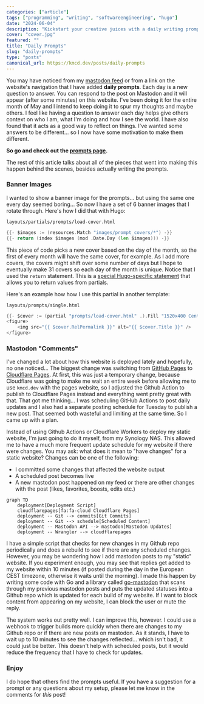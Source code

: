 ```yaml
---
categories: ["article"]
tags: ["programming", "writing", "softwareengineering", "hugo"]
date: "2024-06-04"
description: "Kickstart your creative juices with a daily writing prompt."
cover: "cover.jpg"
featured: ""
title: "Daily Prompts"
slug: "daily-prompts"
type: "posts"
canonical_url: https://kmcd.dev/posts/daily-prompts
---
```


You may have noticed from my [mastodon feed](https://infosec.exchange/@sudorandom) or from a link on the website's navigation that I have added **daily prompts**. Each day is a new question to answer. You can respond to the post on Mastodon and it will appear (after some minutes) on this website. I've been doing it for the entire month of May and I intend to keep doing it to spur my thoughts and maybe others. I feel like having a question to answer each day helps give others context on who I am, what I'm doing and how I see the world. I have also found that it acts as a good way to reflect on things. I've wanted some answers to be different... so I now have some motivation to make them different.

**So go and check out the [prompts page](/prompts/).**

The rest of this article talks about all of the pieces that went into making this happen behind the scenes, besides actually writing the prompts.

### Banner Images
I wanted to show a banner image for the prompts... but using the same one every day seemed boring... So now I have a set of 6 banner images that I rotate through. Here's how I did that with Hugo:

`layouts/partials/prompts/load-cover.html`
```go
{{- $images := (resources.Match "images/prompt_covers/*") -}}
{{- return (index $images (mod .Date.Day (len $images))) -}}
```

This piece of code picks a new cover based on the day of the month, so the first of every month will have the same cover, for example. As I add more covers, the covers might shift over some number of days but I hope to eventually make 31 covers so each day of the month is unique. Notice that I used the `return` statement. This is a [special Hugo-specific statement](https://gohugo.io/functions/go-template/return/) that allows you to return values from partials.

Here's an example how how I use this partial in another template:

`layouts/prompts/single.html`
```go
{{- $cover := (partial "prompts/load-cover.html" .).Fill "1520x400 Center webp q100" -}}
<figure>
    <img src="{{ $cover.RelPermalink }}" alt="{{ $cover.Title }}" />
</figure>
```

### Mastodon "Comments"
I've changed a lot about how this website is deployed lately and hopefully, no one noticed... The biggest change was switching from [GitHub Pages](https://pages.github.com/) to [Cloudflare Pages](https://pages.cloudflare.com/). At first, this was just a temporary change, because Cloudflare was going to make me wait an entire week before allowing me to use `kmcd.dev` with the pages website, so I adjusted the Github Action to publish to Cloudflare Pages instead and everything went pretty great with that. That got me thinking... I was scheduling GitHub Actions to post daily updates and I also had a separate posting schedule for Tuesday to publish a new post. That seemed both wasteful and limiting at the same time. So I came up with a plan.

Instead of using Github Actions or Cloudflare Workers to deploy my static website, I'm just going to do it myself, from my Synology NAS. This allowed me to have a much more frequent update schedule for my website if there were changes. You may ask: what does it mean to "have changes" for a static website? Changes can be one of the following:
- I committed some changes that affected the website output
- A scheduled post becomes live
- A new mastodon post happened on my feed or there are other changes with the post (likes, favorites, boosts, edits etc.)

```mermaid
graph TD
    deployment[Deployment Script]
    cloudflarepages[fa:fa-cloud Cloudflare Pages]
    deployment -- Git --> commits[Git Commits]
    deployment -- Git --> schedule[Scheduled Content]
    deployment -- Mastodon API --> mastodon[Mastodon Updates]
    deployment -- Wrangler --> cloudflarepages
```

I have a simple script that checks for new changes in my Github repo periodically and does a rebuild to see if there are any scheduled changes. However, you may be wondering how I add mastodon posts to my "static" website. If you experiment enough, you may see that replies get added to my website within 10 minutes (if posted during the day in the European CEST timezone, otherwise it waits until the morning). I made this happen by writing some code with Go and a library called [go-mastodon](https://github.com/mattn/go-mastodon) that scans through my previous mastodon posts and puts the updated statuses into a Github repo which is updated for each build of my website. If I want to block content from appearing on my website, I can block the user or mute the reply.

The system works out pretty well. I can improve this, however. I could use a webhook to trigger builds more quickly when there are changes to my Github repo or if there are new posts on mastodon. As it stands, I have to wait up to 10 minutes to see the changes reflected... which isn't bad, it could just be better. This doesn't help with scheduled posts, but it would reduce the frequency that I have to check for updates.

### Enjoy
I do hope that others find the prompts useful. If you have a suggestion for a prompt or any questions about my setup, please let me know in the comments for *this* post!
